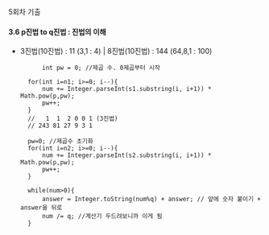 5회차 기출
<br>

#### 3.6 p진법 to q진법 : 진법의 이해 
- 3진법(10진법) : 11 (3,1 : 4) | 8진법(10진법) : 144 (64,8,1 : 100)

      
	        int pw = 0; //제곱 수. 0제곱부터 시작
				
		for(int i=n1; i>=0; i--){
			num += Integer.parseInt(s1.substring(i, i+1)) * Math.pow(p,pw); 
			pw++;
		}
		//   1  1  2 0 0 1 (3진법)
		// 243 81 27 9 3 1 
		
		pw=0; //제곱수 초기화
		for(int i=n2; i>=0; i--){
			num += Integer.parseInt(s2.substring(i, i+1)) * Math.pow(p,pw);
			pw++;
		}
		
		while(num>0){
			answer = Integer.toString(num%q) + answer; // 앞에 숫자 붙이기 + answer을 뒤로
			num /= q; //계산기 두드려보니까 이게 됨 
		}
